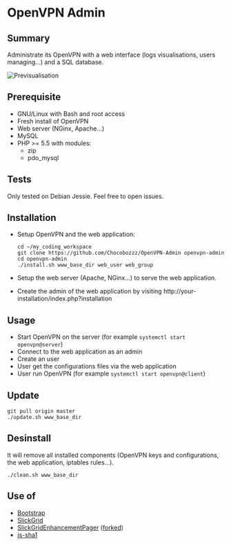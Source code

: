 # OpenVPN Admin

## Summary
Administrate its OpenVPN with a web interface (logs visualisations, users managing...) and a SQL database.

![Previsualisation](http://lutim.cpy.re/wRzijuCg)

## Prerequisite

  * GNU/Linux with Bash and root access
  * Fresh install of OpenVPN
  * Web server (NGinx, Apache...)
  * MySQL
  * PHP >= 5.5 with modules:
    * zip
    * pdo_mysql
  
## Tests

Only tested on Debian Jessie. Feel free to open issues.

## Installation

  * Setup OpenVPN and the web application:

        cd ~/my_coding_workspace
        git clone https://github.com/Chocobozzz/OpenVPN-Admin openvpn-admin
        cd openvpn-admin
        ./install.sh www_base_dir web_user web_group

  * Setup the web server (Apache, NGinx...) to serve the web application.
  * Create the admin of the web application by visiting http://your-installation/index.php?installation

## Usage

  * Start OpenVPN on the server (for example `systemctl start openvpn@server`)
  * Connect to the web application as an admin
  * Create an user
  * User get the configurations files via the web application
  * User run OpenVPN (for example `systemctl start openvpn@client`)

## Update

    git pull origin master
    ./update.sh www_base_dir
    
## Desinstall
It will remove all installed components (OpenVPN keys and configurations, the web application, iptables rules...).

    ./clean.sh www_base_dir

## Use of

  * [Bootstrap](https://github.com/twbs/bootstrap)
  * [SlickGrid](https://github.com/mleibman/SlickGrid)
  * [SlickGridEnhancementPager](https://github.com/kingleema/SlickGridEnhancementPager) ([forked](https://github.com/Chocobozzz/SlickGridEnhancementPager/))
  * [js-sha1](https://github.com/emn178/js-sha1)
